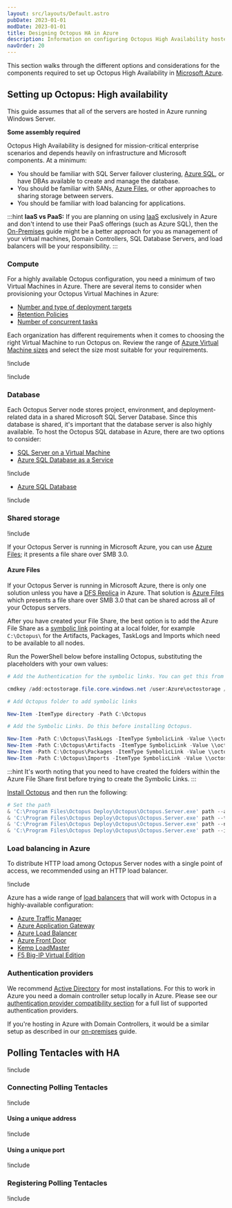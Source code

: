 ```yaml
---
layout: src/layouts/Default.astro
pubDate: 2023-01-01
modDate: 2023-01-01
title: Designing Octopus HA in Azure
description: Information on configuring Octopus High Availability hosted in Microsoft Azure.
navOrder: 20
---
```


This section walks through the different options and considerations for the components required to set up Octopus High Availability in [Microsoft Azure](https://azure.microsoft.com/en-us/).

## Setting up Octopus: High availability

This guide assumes that all of the servers are hosted in Azure running Windows Server.

**Some assembly required**

Octopus High Availability is designed for mission-critical enterprise scenarios and depends heavily on infrastructure and Microsoft components. At a minimum:

- You should be familiar with SQL Server failover clustering, [Azure SQL](https://azure.microsoft.com/products/azure-sql/), or have DBAs available to create and manage the database.
- You should be familiar with SANs, [Azure Files](https://azure.microsoft.com/services/storage/files/), or other approaches to sharing storage between servers.
- You should be familiar with load balancing for applications.

:::hint
**IaaS vs PaaS:**
If you are planning on using [IaaS](https://en.wikipedia.org/wiki/Infrastructure_as_a_service) exclusively in Azure and don't intend to use their PaaS offerings (such as Azure SQL), then the [On-Premises](/docs/administration/high-availability/design/octopus-for-high-availability-on-premises) guide might be a better approach for you as management of your virtual machines, Domain Controllers, SQL Database Servers, and load balancers will be your responsibility.
:::

### Compute

For a highly available Octopus configuration, you need a minimum of two Virtual Machines in Azure. There are several items to consider when provisioning your Octopus Virtual Machines in Azure:

- [Number and type of deployment targets](/docs/infrastructure/deployment-targets)
- [Retention Policies](/docs/administration/retention-policies)
- [Number of concurrent tasks](/docs/support/increase-the-octopus-server-task-cap)

Each organization has different requirements when it comes to choosing the right Virtual Machine to run Octopus on. Review the range of [Azure Virtual Machine sizes](https://docs.microsoft.com/en-us/azure/virtual-machines/sizes-general) and select the size most suitable for your requirements.  

!include <high-availability-compute-recommendations>

!include <octopus-instance-mixed-os-warning>

### Database

Each Octopus Server node stores project, environment, and deployment-related data in a shared Microsoft SQL Server Database. Since this database is shared, it's important that the database server is also highly available. To host the Octopus SQL database in Azure, there are two options to consider:

- [SQL Server on a Virtual Machine](https://docs.microsoft.com/azure/virtual-machines/windows/sql/virtual-machines-windows-sql-server-iaas-overview/)
- [Azure SQL Database as a Service](https://docs.microsoft.com/azure/sql-database/sql-database-technical-overview/)

!include <high-availability-database-recommendations>
- [Azure SQL Database](https://azure.microsoft.com/services/sql-database/)

!include <high-availability-db-logshipping-mirroring-note>

### Shared storage

!include <high-availability-shared-storage-overview>

If your Octopus Server is running in Microsoft Azure, you can use [Azure Files](https://docs.microsoft.com/azure/storage/files/storage-files-introduction); it presents a file share over SMB 3.0.

#### Azure Files

If your Octopus Server is running in Microsoft Azure, there is only one solution unless you have a [DFS Replica](https://docs.microsoft.com/windows-server/storage/dfs-replication/dfsr-overview) in Azure. That solution is [Azure Files](https://docs.microsoft.com/azure/storage/files/storage-files-introduction) which presents a file share over SMB 3.0 that can be shared across all of your Octopus servers.

After you have created your File Share, the best option is to add the Azure File Share as a [symbolic link](https://en.wikipedia.org/wiki/Symbolic_link) pointing at a local folder, for example `C:\Octopus\` for the Artifacts, Packages, TaskLogs and Imports which need to be available to all nodes.

Run the PowerShell below before installing Octopus, substituting the placeholders with your own values:

```powershell
# Add the Authentication for the symbolic links. You can get this from the Azure Portal.

cmdkey /add:octostorage.file.core.windows.net /user:Azure\octostorage /pass:XXXXXXXXXXXXXX

# Add Octopus folder to add symbolic links

New-Item -ItemType directory -Path C:\Octopus

# Add the Symbolic Links. Do this before installing Octopus.

New-Item -Path C:\Octopus\TaskLogs -ItemType SymbolicLink -Value \\octostorage.file.core.windows.net\octoha\TaskLogs
New-Item -Path C:\Octopus\Artifacts -ItemType SymbolicLink -Value \\octostorage.file.core.windows.net\octoha\Artifacts
New-Item -Path C:\Octopus\Packages -ItemType SymbolicLink -Value \\octostorage.file.core.windows.net\octoha\Packages
New-Item -Path C:\Octopus\Imports -ItemType SymbolicLink -Value \\octostorage.file.core.windows.net\octoha\Imports

```
:::hint
It's worth noting that you need to have created the folders within the Azure File Share first before trying to create the Symbolic Links. 
:::

[Install Octopus](/docs/installation) and then run the following:

```powershell
# Set the path 
& 'C:\Program Files\Octopus Deploy\Octopus\Octopus.Server.exe' path --artifacts "C:\Octopus\Artifacts"
& 'C:\Program Files\Octopus Deploy\Octopus\Octopus.Server.exe' path --taskLogs "C:\Octopus\TaskLogs"
& 'C:\Program Files\Octopus Deploy\Octopus\Octopus.Server.exe' path --nugetRepository "C:\Octopus\Packages"
& 'C:\Program Files\Octopus Deploy\Octopus\Octopus.Server.exe' path --imports "C:\Octopus\Imports"
```

### Load balancing in Azure

To distribute HTTP load among Octopus Server nodes with a single point of access, we recommended using an HTTP load balancer. 

!include <load-balancer-endpoint-info>

Azure has a wide range of [load balancers](https://docs.microsoft.com/azure/architecture/guide/technology-choices/load-balancing-overview) that will work with Octopus in a highly-available configuration:

- [Azure Traffic Manager](https://docs.microsoft.com/azure/traffic-manager/traffic-manager-overview)
- [Azure Application Gateway](https://docs.microsoft.com/azure/application-gateway/overview)
- [Azure Load Balancer](https://docs.microsoft.com/azure/load-balancer/load-balancer-overview)
- [Azure Front Door](https://docs.microsoft.com/azure/frontdoor/front-door-overview)
- [Kemp LoadMaster](https://kemptechnologies.com/uk/solutions/microsoft-load-balancing/loadmaster-azure/)
- [F5 Big-IP Virtual Edition](https://www.f5.com/partners/technology-alliances/microsoft-azure)

### Authentication providers

We recommend [Active Directory](https://en.wikipedia.org/wiki/Active_Directory) for most installations. For this to work in Azure you need a domain controller setup locally in Azure.  Please see our [authentication provider compatibility section](/docs/security/authentication/auth-provider-compatibility) for a full list of supported authentication providers.

If you're hosting in Azure with Domain Controllers, it would be a similar setup as described in our [on-premises](/docs/administration/high-availability/design/octopus-for-high-availability-on-premises) guide.

## Polling Tentacles with HA

!include <polling-tentacles-and-ha>

### Connecting Polling Tentacles

!include <polling-tentacles-and-ha-connecting>

#### Using a unique address

!include <polling-tentacles-connection-same-port>

#### Using a unique port

!include <polling-tentacles-connection-different-ports>

### Registering Polling Tentacles

!include <polling-tentacles-and-ha-registering>